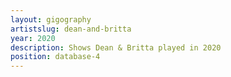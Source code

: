 ```yaml
---
layout: gigography
artistslug: dean-and-britta
year: 2020
description: Shows Dean & Britta played in 2020
position: database-4
---
```

